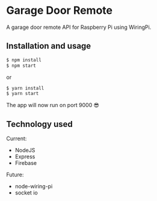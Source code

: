 # Garage Door Remote

A garage door remote API for Raspberry Pi using WiringPi.

## Installation and usage
```sh
$ npm install
$ npm start
```
or
```sh
$ yarn install
$ yarn start
```

The app will now run on port 9000 😎

## Technology used

Current:
  - NodeJS
  - Express
  - Firebase

Future:
  - node-wiring-pi
  - socket io